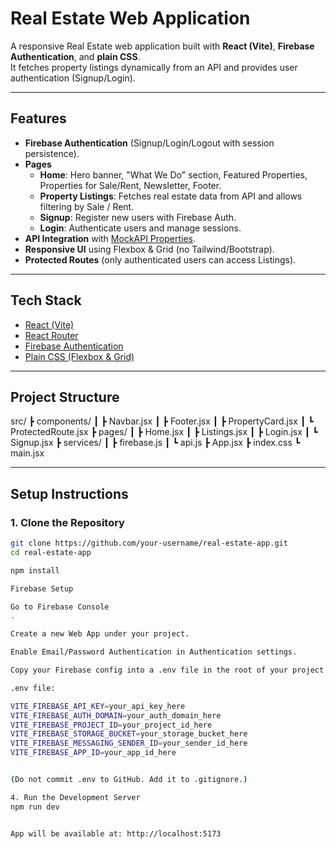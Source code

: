 # Real Estate Web Application

A responsive Real Estate web application built with **React (Vite)**, **Firebase Authentication**, and **plain CSS**.  
It fetches property listings dynamically from an API and provides user authentication (Signup/Login).  

---

## Features
- **Firebase Authentication** (Signup/Login/Logout with session persistence).
- **Pages**
  - **Home**: Hero banner, "What We Do" section, Featured Properties, Properties for Sale/Rent, Newsletter, Footer.
  - **Property Listings**: Fetches real estate data from API and allows filtering by Sale / Rent.
  - **Signup**: Register new users with Firebase Auth.
  - **Login**: Authenticate users and manage sessions.
- **API Integration** with [MockAPI Properties](https://68b826bcb715405043274639.mockapi.io/api/properties/PropertyListing).
- **Responsive UI** using Flexbox & Grid (no Tailwind/Bootstrap).
- **Protected Routes** (only authenticated users can access Listings).

---

## Tech Stack
- [React (Vite)](https://vitejs.dev/)
- [React Router](https://reactrouter.com/)
- [Firebase Authentication](https://firebase.google.com/docs/auth)
- [Plain CSS (Flexbox & Grid)](https://developer.mozilla.org/en-US/docs/Learn/CSS/CSS_layout/Flexbox)

---

## Project Structure
src/
┣ components/
┃ ┣ Navbar.jsx
┃ ┣ Footer.jsx
┃ ┣ PropertyCard.jsx
┃ ┗ ProtectedRoute.jsx
┣ pages/
┃ ┣ Home.jsx
┃ ┣ Listings.jsx
┃ ┣ Login.jsx
┃ ┗ Signup.jsx
┣ services/
┃ ┣ firebase.js
┃ ┗ api.js
┣ App.jsx
┣ index.css
┗ main.jsx


---

## Setup Instructions

### 1. Clone the Repository
```bash
git clone https://github.com/your-username/real-estate-app.git
cd real-estate-app

npm install

Firebase Setup

Go to Firebase Console
.

Create a new Web App under your project.

Enable Email/Password Authentication in Authentication settings.

Copy your Firebase config into a .env file in the root of your project.

.env file:

VITE_FIREBASE_API_KEY=your_api_key_here
VITE_FIREBASE_AUTH_DOMAIN=your_auth_domain_here
VITE_FIREBASE_PROJECT_ID=your_project_id_here
VITE_FIREBASE_STORAGE_BUCKET=your_storage_bucket_here
VITE_FIREBASE_MESSAGING_SENDER_ID=your_sender_id_here
VITE_FIREBASE_APP_ID=your_app_id_here


(Do not commit .env to GitHub. Add it to .gitignore.)

4. Run the Development Server
npm run dev


App will be available at: http://localhost:5173
